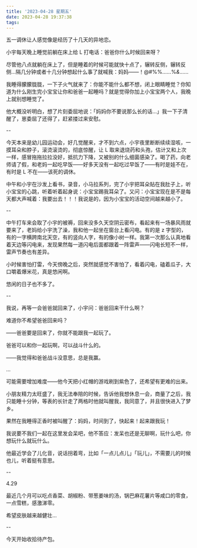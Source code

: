 ```yaml
---
title: '2023-04-28 星期五'
date: 2023-04-28 19:37:38
tags:
---
```


五一调休让人感觉像是经历了十几天的异地恋。

小宇每天晚上睡觉前躺在床上给 L 打电话：爸爸你什么时候回来呀？

尽管他八点就躺在床上了，但是睡着的时候可能就快十点了，辗转反侧，辗转反侧...隔几分钟或者十几分钟想起什么事了就喊我：妈妈——！@\#%%……%*&……*

我睡得朦朦胧胧，一下子火气就来了：你能不能什么都不想，闭上眼睛睡觉？你知道为什么刚生完小宝宝让你和爸爸一起睡吗？就是觉得你加上小宝宝两个人，我晚上就别想睡觉了。

他大概没听明白，想了片刻委屈地说：「妈妈你不要说那么长的话...」我一下子清醒了，崽委屈了还得了，赶紧搂过来安慰。

--

今天本来是幼儿园运动会，好几觉醒来，才不到六点，小宇夜里断断续续湿咳，一摸耳朵和脖子，滚烫滚烫的，彻底惊醒，让 L 取来退烧药和头孢，估计又和上次一样，感冒拖拖拉拉没好，抵抗力下降，又被别的什么细菌感染了。喝了药，向老师请了假，和老妈一起吃早饭——好多天没有一起吃过早饭了——有时是娃不在，有时是 L 不在——该死的调休。

中午和小宇在沙发上看书，录音，小马拉系列，完了小宇把耳朵贴在我肚子上，听小宝宝的心跳，听着听着起身说：小宝宝踢我耳朵了。又问：小宝宝现在是不是每天都大声喊着：我要出去！！！我说是的，因为小宝宝的活动空间越来越小了。

--

中午打车来会取了小宇的被褥，回来没多久天空阴云密布，看起来有一场暴风雨就要来了，老妈给小宇洗了澡，我和他一起坐在窗台上看闪电。有的是 z 字型的，有的一字横跨南北天空，有的竖向人字，有的像小树一样。我第一次那么认真地看着天边等闪电来，发现果然每一道闪电后面都跟着一阵雷声——闪电长短不一样，雷声节奏也有差异。

小时候害怕打雷，今天傍晚之后，突然就感觉不害怕了，看着闪电，磕着瓜子，大口嚼着爆米花，真是悠闲啊。

悠闲的日子也不多了。

--

我说，再等一会爸爸就回来了，小宇问：爸爸回来干什么啊？

难道你不希望爸爸回来吗？

——爸爸要是回来了，你就不能跟我一起玩了。

爸爸可以和你一起玩啊，可以战斗什么的。

——我觉得和爸爸战斗没意思，总是我赢。

...

可能需要增加难度——他今天把小红帽的游戏刷到紫色了，还希望有更难的出来。

小朋友精力太旺盛了，我无法奉陪的时候，告诉他我想休息一会，商量了之后，我只能睡十分钟，等表的长针走了两格时他就叫醒我，我同意了，并且很快进入了梦乡。

果然在我睡得正香时被叫醒了：妈妈，时间到了，快起来！起来跟我玩！

我说要不我们一起在这里发会呆吧，他不答应：发呆也还是无聊啊，玩什么吧，你想玩什么就玩什么。

他最近学会了儿化音，说话拐着弯，比如「一点儿点儿」「玩儿」，不需要儿的时候也儿，听着挺有意思。

--

4.29

最近几个月可以吃点香菜、胡椒粉、带葱姜味的汤，锅巴麻花薯片等咸口的零食，一点雪糕，感激涕零。

希望皮肤越来越健壮...

--

今天开始收拾待产包。

